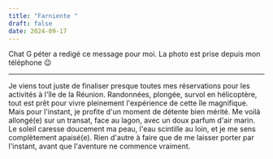 ```yaml
---
title: "Farniente "
draft: false
date: 2024-09-17
---
```

Chat G péter a redigé ce message pour moi. La photo est prise depuis mon téléphone 😉

---

Je viens tout juste de finaliser presque toutes mes réservations pour les activités à l'île de la Réunion. Randonnées, plongée, survol en hélicoptère, tout est prêt pour vivre pleinement l'expérience de cette île magnifique. Mais pour l'instant, je profite d'un moment de détente bien mérité. Me voilà allongé(e) sur un transat, face au lagon, avec un doux parfum d'air marin. Le soleil caresse doucement ma peau, l'eau scintille au loin, et je me sens complètement apaisé(e). Rien d'autre à faire que de me laisser porter par l'instant, avant que l'aventure ne commence vraiment.
